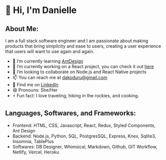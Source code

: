 # 👋 Hi, I'm Danielle

## About Me:
I am a full stack software engineer and I am passionate about making products that bring simplicity and ease to users, creating a user experience that users will want to use again and again. 

* 🌱 I’m currently learning [AntDesign](https://ant.design)
* 🔭 I’m currently working on a React project, you can check it out [here](https://github.com/Girl-Squad-Essentialism/front-end)
* 👯 I’m looking to collaborate on Node.js and React Native projects 
* 📫 You can reach me at dakoduru@gmail.com
* 💬 Find me on [LinkedIn](https://www.linkedin.com/in/danielle-koduru/)
* 😄 Pronouns: She/Her
* ⚡ Fun fact: I love traveling, hiking in the rockies, and cooking. 

## Languages, Softwares, and Frameworks:
* Frontend: HTML, CSS, Javascript, React, Redux, Styled Components, Ant Design 
* Backend: Node.js, Python, SQL, PostgresSQL, Express, Knex, Sqlite3, Insomnia, TablePlus
* Softwares:  DB Designer, Whimsical, Markdown, Github, GIT Workflow, Netlify, Vercel, Heroku

<!--
**DanielleKoduru/DanielleKoduru** is a ✨ _special_ ✨ repository because its `README.md` (this file) appears on your GitHub profile.

Here are some ideas to get you started:

- 🔭 I’m currently working on ...
- 🌱 I’m currently learning ...
- 👯 I’m looking to collaborate on ...
- 🤔 I’m looking for help with ...
- 💬 Ask me about ...
- 📫 How to reach me: ...
- 😄 Pronouns: ...
- ⚡ Fun fact: ...
-->
